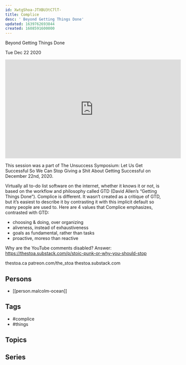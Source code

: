 ```yaml
---
id: XwtgShoa-JTXBU3tC7lT-
title: Complice
desc: ' Beyond Getting Things Done'
updated: 1639762693844
created: 1608591600000
---
```



 Beyond Getting Things Done

Tue Dec 22 2020

<iframe width="560" height="315" src="https://www.youtube.com/embed/o7G8HgSzPoE" title="Complice: Beyond Getting Things Done w/ Malcolm Ocean" frameborder="0" allow="accelerometer; autoplay; clipboard-write; encrypted-media; gyroscope; picture-in-picture" allowfullscreen ></iframe>

This session was a part of The Unsuccess Symposium: Let Us Get Successful So We Can Stop Giving a Shit About Getting Successful on December 22nd, 2020.

Virtually all to-do list software on the internet, whether it knows it or not, is based on the workflow and philosophy called GTD (David Allen’s “Getting Things Done”). Complice is different. It wasn’t created as a critique of GTD, but it’s easiest to describe it by contrasting it with this implicit default so many people are used to. Here are 4 values that Complice emphasizes, contrasted with GTD:

- choosing & doing, over organizing
- aliveness, instead of exhaustiveness
- goals as fundamental, rather than tasks
- proactive, moreso than reactive

Why are the YouTube comments disabled? Answer: https://thestoa.substack.com/p/stoic-punk-or-why-you-should-stop

thestoa.ca
patreon.com/the_stoa
thestoa.substack.com

## Persons

- [[person.malcolm-ocean]]

## Tags

- #complice
- #things

## Topics



## Series



